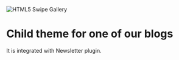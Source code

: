 ![HTML5 Swipe Gallery](https://files.mnw.art.pl/errors/img/logo.svg "MNW")

# Child theme for one of our blogs
It is integrated with Newsletter plugin.